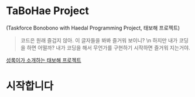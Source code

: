 # TaBoHae Project 
(Taskforce Bonobono with Haedal Programming Project, 태보해 프로젝트)

> 코드은 원래 즐겁지 않아. 이 글자들을 봐봐 즐거워 보이니? \n
> 하지만 내가 코딩을 하면 어떨까?
> 내가 코딩을 해서 무언가를 구현하기 시작하면 즐거워 지는거야.

[성록이가 소개하는 태보해 프로젝트](pdf/taebohaeProject.pdf)

# 시작합니다



